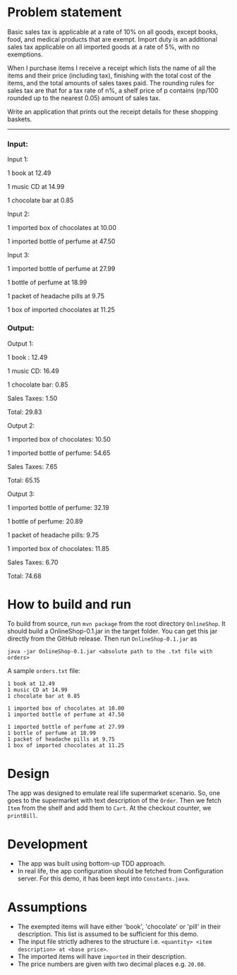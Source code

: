 # Problem statement
Basic sales tax is applicable at a rate of 10% on all goods, except books, food, and medical products that are exempt.
Import duty is an additional sales tax applicable on all imported goods at a rate of 5%, with no exemptions.

When I purchase items I receive a receipt which lists the name of all the items and their price (including tax),
finishing with the total cost of the items, and the total amounts of sales taxes paid.
The rounding rules for sales tax are that for a tax rate of n%, a shelf price of p contains (np/100 rounded up to the nearest 0.05) amount of sales tax.

Write an application that prints out the receipt details for these shopping baskets.
***

### Input:

Input 1:

1 book at 12.49

1 music CD at 14.99

1 chocolate bar at 0.85

Input 2:

1 imported box of chocolates at 10.00

1 imported bottle of perfume at 47.50

Input 3:

1 imported bottle of perfume at 27.99

1 bottle of perfume at 18.99

1 packet of headache pills at 9.75

1 box of imported chocolates at 11.25

### Output:

Output 1:

1 book : 12.49

1 music CD: 16.49

1 chocolate bar: 0.85

Sales Taxes: 1.50

Total: 29.83

Output 2:

1 imported box of chocolates: 10.50

1 imported bottle of perfume: 54.65

Sales Taxes: 7.65

Total: 65.15

Output 3:

1 imported bottle of perfume: 32.19

1 bottle of perfume: 20.89

1 packet of headache pills: 9.75

1 imported box of chocolates: 11.85

Sales Taxes: 6.70

Total: 74.68

# How to build and run
To build from source, run `mvn package` from the root directory `OnlineShop`. It should build a OnlineShop-0.1.jar in the target folder. You can get this jar directly from the GitHub release. Then run `OnlineShop-0.1.jar` as
```
java -jar OnlineShop-0.1.jar <absolute path to the .txt file with orders>
```
A sample `orders.txt` file:

```
1 book at 12.49
1 music CD at 14.99
1 chocolate bar at 0.85

1 imported box of chocolates at 10.00
1 imported bottle of perfume at 47.50

1 imported bottle of perfume at 27.99
1 bottle of perfume at 18.99
1 packet of headache pills at 9.75
1 box of imported chocolates at 11.25
```

# Design

The app was designed to emulate real life supermarket scenario. So, one goes to the supermarket with text description of the `Order`. Then we fetch `Item` from the shelf and add them to `Cart`. At the checkout counter, we `printBill`.

# Development

- The app was built using bottom-up TDD approach.
- In real life, the app configuration should be fetched from Configuration server. For this demo, it has been kept into `Constants.java`.

# Assumptions

- The exempted items will have either 'book', 'chocolate' or 'pill' in their description. This list is assumed to be sufficient for this demo.
- The input file strictly adheres to the structure i.e. `<quantity> <item description> at <base price>`.
- The imported items will have `imported` in their description.
- The price numbers are given with two decimal places e.g. `20.00`.
